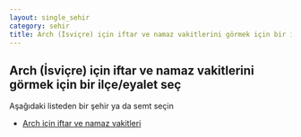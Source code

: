 ```yaml
---
layout: single_sehir
category: sehir
title: Arch (İsviçre) için iftar ve namaz vakitlerini görmek için bir ilçe/eyalet seç
---
```



## Arch (İsviçre) için iftar ve namaz vakitlerini görmek için bir ilçe/eyalet seç

Aşağıdaki listeden bir şehir ya da semt seçin


* [Arch için iftar ve namaz vakitleri](/iftar.html?sehir=Arch&ulke=İsviçre&state=Arch)
